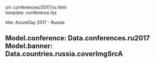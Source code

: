 url:                conferences/2017/ru.html  
template:           conference.hjs

title:              AzureDay 2017 - Russia

Model.conference:   Data.conferences.ru2017
Model.banner:       Data.countries.russia.coverImgSrcA
---
